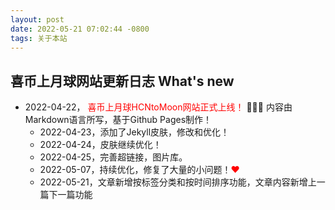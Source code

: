 ```yaml
---
layout: post
date: 2022-05-21 07:02:44 -0800
tags: 关于本站
---
```


## 喜币上月球网站更新日志 What's new


*   2022-04-22，<font color="#ff0000"> 喜币上月球HCNtoMoon网站正式上线！</font>  🎉🎉🎉  内容由Markdown语言所写，基于Github Pages制作！
    - 2022-04-23，添加了Jekyll皮肤，修改和优化！
    - 2022-04-24，皮肤继续优化！
    - 2022-04-25，完善超链接，图片库。
    - 2022-05-07，持续优化，修复了大量的小问题！<font color="#FF0000">❤</font>
    - 2022-05-21，文章新增按标签分类和按时间排序功能，文章内容新增上一篇下一篇功能




